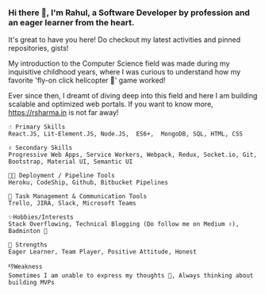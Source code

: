 ### Hi there 👋, I'm Rahul, a Software Developer by profession and an eager learner from the heart.

It's great to have you here! Do checkout my latest activities and pinned repositories, gists! 

My introduction to the Computer Science field was made during my inquisitive childhood years, where I was curious to understand how my favorite 'fly-on click helicopter 🚁' game worked!

Ever since then, I dreamt of diving deep into this field and here I am building scalable and optimized web portals. If you want to know more, https://rsharma.in is not far away!

```
☝️ Primary Skills
React.JS, Lit-Element.JS, Node.JS,  ES6+,  MongoDB, SQL, HTML, CSS

✌️ Secondary Skills
Progressive Web Apps, Service Workers, Webpack, Redux, Socket.io, Git, Bootstrap, Material UI, Semantic UI

👨‍💻 Deployment / Pipeline Tools
Heroku, CodeShip, Github, Bitbucket Pipelines

📝 Task Management & Communication Tools
Trello, JIRA, Slack, Microsoft Teams

✨Hobbies/Interests
Stack Overflowing, Technical Blogging (Do follow me on Medium ✌️), Badminton 🏸

💪 Strengths
Eager Learner, Team Player, Positive Attitude, Honest

👎Weakness
Sometimes I am unable to express my thoughts 🤔, Always thinking about building MVPs
```
